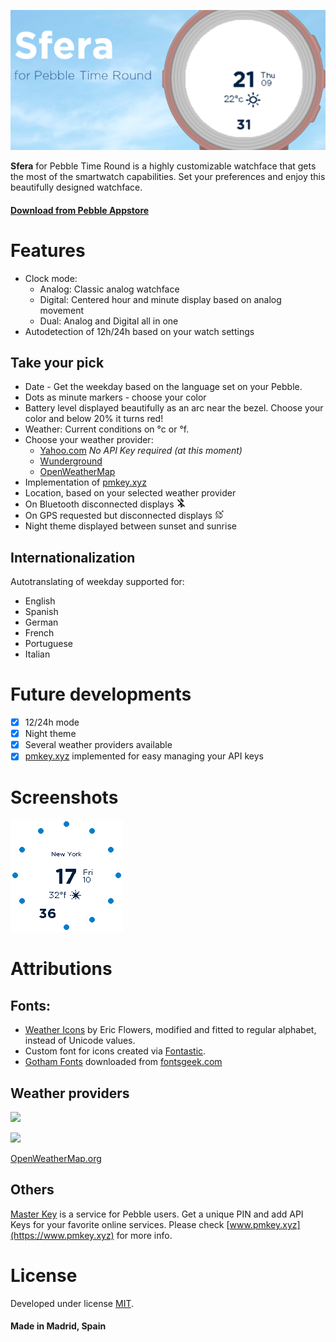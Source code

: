 ![Banner](https://raw.githubusercontent.com/dieghernan/Sfera/master/assets/SferaBanner.png)

**Sfera** for Pebble Time Round is a highly customizable watchface that gets the most of the smartwatch capabilities. Set your preferences and enjoy this beautifully designed watchface.

#### [Download from Pebble Appstore](https://apps.getpebble.com/applications/58c2f7110dfc32a52a00081f)


# Features
* Clock mode:
   * Analog: Classic analog watchface
   * Digital: Centered hour and minute display based on analog movement
   * Dual: Analog and Digital all in one
* Autodetection of 12h/24h based on your watch settings

## Take your pick
 * Date - Get the weekday based on the language set on your Pebble.
 * Dots as minute markers - choose your color
 * Battery level displayed beautifully as an arc near the bezel. Choose your color and below 20% it turns red!
 * Weather: Current conditions on °c or °f.
 * Choose your weather provider:
    * [Yahoo.com](https://www.yahoo.com/?ilc=401) _No API Key required (at this moment)_
    * [Wunderground](https://www.wunderground.com/?apiref=fb6856330e74c168)
    * [OpenWeatherMap](https://openweathermap.org/)
 * Implementation of [pmkey.xyz](https://www.pmkey.xyz)    
 * Location, based on your selected weather provider
 * On Bluetooth disconnected displays ![BTDis](https://raw.githubusercontent.com/dieghernan/Sfera/master/assets/BTDisconnectIcon.png)
 * On GPS requested but disconnected displays ![GPSDis](https://raw.githubusercontent.com/dieghernan/Sfera/master/assets/GPSDisconnectIcon.png)
 * Night theme displayed between sunset and sunrise
    
## Internationalization
Autotranslating of weekday supported for:
* English 
* Spanish
* German
* French
* Portuguese
* Italian

# Future developments
- [x] 12/24h mode
- [x] Night theme
- [x] Several weather providers available
- [x] [pmkey.xyz](https://www.pmkey.xyz) implemented for easy managing your API keys

# Screenshots
![GIF](https://raw.githubusercontent.com/dieghernan/Sfera/master/assets/SferaGif.gif)

# Attributions
## Fonts: 
 * [Weather Icons](https://erikflowers.github.io/weather-icons) by Eric Flowers, modified and fitted to regular alphabet, instead of Unicode values.
 * Custom font for icons created via [Fontastic](http://fontastic.me/).
 * [Gotham Fonts](http://fontsgeek.com/search?q=gotham) downloaded from [fontsgeek.com](http://fontsgeek.com)
  
## Weather providers  

<a href="https://www.yahoo.com/?ilc=401"><img src="https://poweredby.yahoo.com/purple.png"></a>

<a href="https://www.wunderground.com/?apiref=fb6856330e74c168"><img src="https://icons.wxug.com/logos/PNG/wundergroundLogo_4c.png" width="120" ></a>

[OpenWeatherMap.org](https://openweathermap.org/)

## Others

[Master Key](https://www.pmkey.xyz) is a service for Pebble users. Get a unique PIN and add API Keys for your favorite online services. Please check [www.pmkey.xyz](https://www.pmkey.xyz) for more info.

# License
Developed under license [MIT](https://raw.githubusercontent.com/dieghernan/Sfera/master/LICENSE).


#### Made in Madrid, Spain
